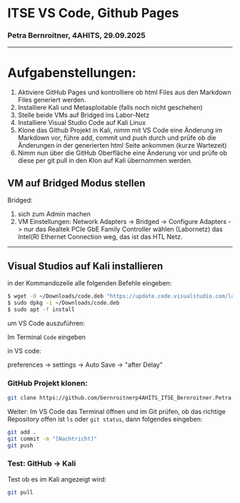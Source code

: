  # ITSE VS Code, Github Pages
 ### Petra Bernroitner, 4AHITS, 29.09.2025

 ---
# Aufgabenstellungen:
1. Aktiviere GitHub Pages und kontrolliere ob html Files aus den Markdown Files generiert werden.
2. Installiere Kali und Metasploitable (falls noch nicht geschehen)
3. Stelle beide VMs auf Bridged ins Labor-Netz
4. Installiere Visual Studio Code auf Kali Linux
5. Klone das Github Projekt in Kali, nimm mit VS Code eine Änderung im Markdown vor, führe add, commit und push durch und prüfe ob die Änderungen in der generierten html Seite ankommen (kurze Wartezeit)
6. Nimm nun über die GitHub Oberfläche eine Änderung vor und prüfe ob diese per git pull in den Klon auf Kali übernommen werden.


## VM auf Bridged Modus stellen
 Bridged:
 1. sich zum Admin machen
 2. VM Einstellungen:
 Network Adapters -> Bridged -> Configure Adapters -> nur das Realtek PCIe GbE Family Controller wählen (Labornetz)
 das Intel(R) Ethernet Connection weg, das ist das HTL Netz.

---

## Visual Studios auf Kali installieren

in der Kommandozeile alle folgenden Befehle eingeben:

```sh
$ wget -O ~/Downloads/code.deb "https://update.code.visualstudio.com/latest/linux-deb-x64/stable"
$ sudo dpkg -i ~/Downloads/code.deb
$ sudo apt -f install
```
um VS Code auszuführen:

Im Terminal ```Code``` eingeben


in VS code:

preferences -> settings -> Auto Save ->  "after Delay"



### GitHub Projekt klonen:
```sh
git clone https://github.com/bernroitnerp4AHITS_ITSE_Bernroitner.Petra
```

Weiter:
Im VS Code das Terminal öffnen und im Git prüfen, ob das richtige Repository offen ist ```ls``` oder ```git status```, dann folgendes eingeben:
```sh
git add .
git commit -m "[Nachtricht]"
git push
```

### Test: GitHub -> Kali 

Test ob es im Kali angezeigt wird:
```sh
git pull
```
